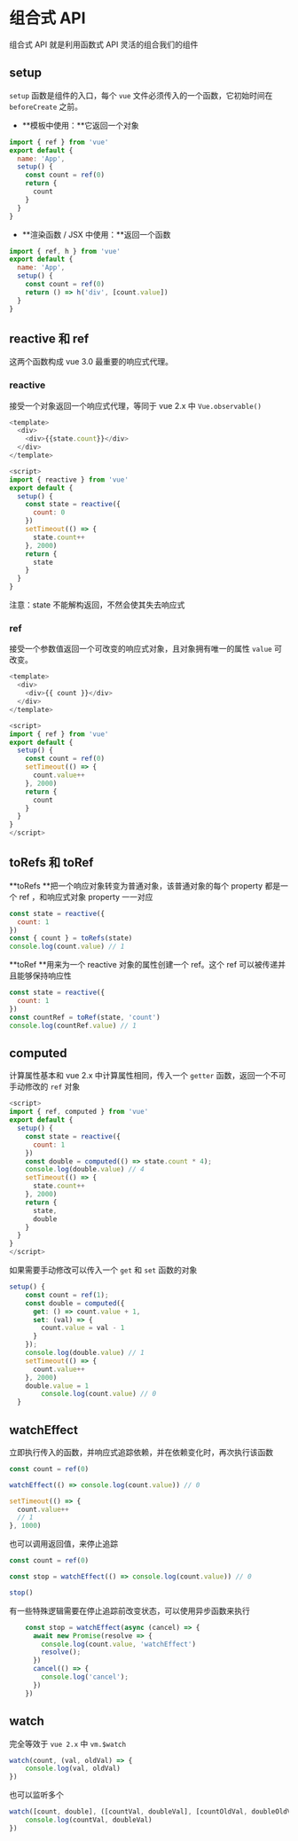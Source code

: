 # 组合式 API

组合式 API 就是利用函数式 API 灵活的组合我们的组件


## setup
`setup` 函数是组件的入口，每个 `vue` 文件必须传入的一个函数，它初始时间在 `beforeCreate` 之前。


- **模板中使用：**它返回一个对象
```javascript
import { ref } from 'vue'
export default {
  name: 'App',
  setup() {
    const count = ref(0)
    return {
      count
    }
  }
}
```

- **渲染函数 / JSX 中使用：**返回一个函数
```javascript
import { ref, h } from 'vue'
export default {
  name: 'App',
  setup() {
    const count = ref(0)
    return () => h('div', [count.value])
  }
}
```
## reactive 和 ref
这两个函数构成 vue 3.0 最重要的响应式代理。
### reactive
接受一个对象返回一个响应式代理，等同于 vue 2.x 中 `Vue.observable()`
```javascript
<template>
  <div>
    <div>{{state.count}}</div>
  </div>
</template>

<script>
import { reactive } from 'vue'
export default {
  setup() {
    const state = reactive({
      count: 0
    })
    setTimeout(() => {
      state.count++
    }, 2000)
    return {
      state
    }
  }
}
```
注意：state 不能解构返回，不然会使其失去响应式
### ref
接受一个参数值返回一个可改变的响应式对象，且对象拥有唯一的属性 `value` 可改变。
```javascript
<template>
  <div>
    <div>{{ count }}</div>
  </div>
</template>

<script>
import { ref } from 'vue'
export default {
  setup() {
    const count = ref(0)
    setTimeout(() => {
      count.value++
    }, 2000)
    return {
      count
    }
  }
}
</script>
```


## toRefs 和 toRef
**toRefs **把一个响应对象转变为普通对象，该普通对象的每个 property 都是一个 ref ，和响应式对象 property 一一对应
```javascript
const state = reactive({
  count: 1
})
const { count } = toRefs(state)
console.log(count.value) // 1
```
**toRef **用来为一个 reactive 对象的属性创建一个 ref。这个 ref 可以被传递并且能够保持响应性
```javascript
const state = reactive({
  count: 1
})
const countRef = toRef(state, 'count')
console.log(countRef.value) // 1
```
## computed
计算属性基本和 vue 2.x 中计算属性相同，传入一个 `getter` 函数，返回一个不可手动修改的 `ref` 对象
```javascript
<script>
import { ref, computed } from 'vue'
export default {
  setup() {
    const state = reactive({
      count: 1
    })
    const double = computed(() => state.count * 4);
    console.log(double.value) // 4
    setTimeout(() => {
      state.count++
    }, 2000)
    return {
      state,
      double
    }
  }
}
</script>

```
如果需要手动修改可以传入一个 `get` 和 `set` 函数的对象
```javascript
setup() {
    const count = ref(1);
    const double = computed({
      get: () => count.value + 1,
      set: (val) => {
        count.value = val - 1
      }
    });
    console.log(double.value) // 1
    setTimeout(() => {
      count.value++
    }, 2000)
    double.value = 1
		console.log(count.value) // 0
  }
```
## watchEffect
立即执行传入的函数，并响应式追踪依赖，并在依赖变化时，再次执行该函数
```javascript
const count = ref(0)

watchEffect(() => console.log(count.value)) // 0

setTimeout(() => {
  count.value++
  // 1
}, 1000)
```
也可以调用返回值，来停止追踪
```javascript
const count = ref(0)

const stop = watchEffect(() => console.log(count.value)) // 0

stop()

```
有一些特殊逻辑需要在停止追踪前改变状态，可以使用异步函数来执行
```javascript
    const stop = watchEffect(async (cancel) => {
      await new Promise(resolve => {
        console.log(count.value, 'watchEffect')
        resolve();
      })
      cancel(() => {
        console.log('cancel');
      })
    })
```
## watch
完全等效于 `vue 2.x` 中 `vm.$watch`
```javascript
watch(count, (val, oldVal) => {
	console.log(val, oldVal)
})
```
也可以监听多个
```javascript
watch([count, double], ([countVal, doubleVal], [countOldVal, doubleOldVal]) => {
	console.log(countVal, doubleVal)
})
```
